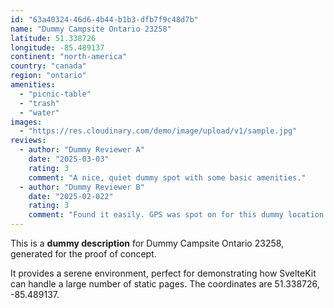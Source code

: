 ```yaml
---
id: "63a40324-46d6-4b44-b1b3-dfb7f9c48d7b"
name: "Dummy Campsite Ontario 23258"
latitude: 51.338726
longitude: -85.489137
continent: "north-america"
country: "canada"
region: "ontario"
amenities:
  - "picnic-table"
  - "trash"
  - "water"
images:
  - "https://res.cloudinary.com/demo/image/upload/v1/sample.jpg"
reviews:
  - author: "Dummy Reviewer A"
    date: "2025-03-03"
    rating: 3
    comment: "A nice, quiet dummy spot with some basic amenities."
  - author: "Dummy Reviewer B"
    date: "2025-02-022"
    rating: 3
    comment: "Found it easily. GPS was spot on for this dummy location."
---
```


This is a **dummy description** for Dummy Campsite Ontario 23258, generated for the proof of concept.

It provides a serene environment, perfect for demonstrating how SvelteKit can handle a large number of static pages. The coordinates are 51.338726, -85.489137.
